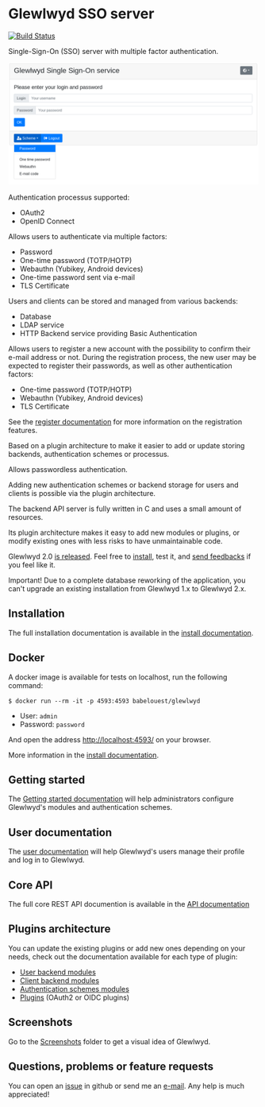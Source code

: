 # Glewlwyd SSO server

[![Build Status](https://travis-ci.com/babelouest/glewlwyd.svg?branch=master)](https://travis-ci.com/babelouest/glewlwyd)

Single-Sign-On (SSO) server with multiple factor authentication.

![logged in](docs/screenshots/login-nopassword.png)

Authentication processus supported:
- OAuth2
- OpenID Connect

Allows users to authenticate via multiple factors:
- Password
- One-time password (TOTP/HOTP)
- Webauthn (Yubikey, Android devices)
- One-time password sent via e-mail
- TLS Certificate

Users and clients can be stored and managed from various backends:
- Database
- LDAP service
- HTTP Backend service providing Basic Authentication

Allows users to register a new account with the possibility to confirm their e-mail address or not. During the registration process, the new user may be expected to register their passwords, as well as other authentication factors:
- One-time password (TOTP/HOTP)
- Webauthn (Yubikey, Android devices)
- TLS Certificate

See the [register documentation](docs/REGISTER.md) for more information on the registration features.

Based on a plugin architecture to make it easier to add or update storing backends, authentication schemes or processus.

Allows passwordless authentication.

Adding new authentication schemes or backend storage for users and clients is possible via the plugin architecture.

The backend API server is fully written in C and uses a small amount of resources.

Its plugin architecture makes it easy to add new modules or plugins, or modify existing ones with less risks to have unmaintainable code.

Glewlwyd 2.0 [is released](https://github.com/babelouest/glewlwyd/releases/tag/v2.0.0). Feel free to [install](docs/INSTALL.md), test it, and [send feedbacks](https://github.com/babelouest/glewlwyd/issues) if you feel like it.

Important! Due to a complete database reworking of the application, you can't upgrade an existing installation from Glewlwyd 1.x to Glewlwyd 2.x.

## Installation

The full installation documentation is available in the [install documentation](docs/INSTALL.md).

## Docker

A docker image is available for tests on localhost, run the following command:

```shell
$ docker run --rm -it -p 4593:4593 babelouest/glewlwyd
```

- User: `admin`
- Password: `password`

And open the address [http://localhost:4593/](http://localhost:4593/) on your browser.

More information in the [install documentation](docs/INSTALL.md#docker).

## Getting started

The [Getting started documentation](docs/GETTING_STARTED.md) will help administrators configure Glewlwyd's modules and authentication schemes.

## User documentation

The [user documentation](docs/USER.md) will help Glewlwyd's users manage their profile and log in to Glewlwyd.

## Core API

The full core REST API documention is available in the [API documentation](docs/API.md)

## Plugins architecture

You can update the existing plugins or add new ones depending on your needs, check out the documentation available for each type of plugin:
- [User backend modules](src/user/)
- [Client backend modules](src/client/)
- [Authentication schemes modules](src/scheme/)
- [Plugins](src/plugin/) (OAuth2 or OIDC plugins)

## Screenshots

Go to the [Screenshots](docs/screenshots) folder to get a visual idea of Glewlwyd.

## Questions, problems or feature requests

You can open an [issue](https://github.com/babelouest/glewlwyd/issues) in github or send me an [e-mail](mailto:mail@babelouest.org). Any help is much appreciated!
